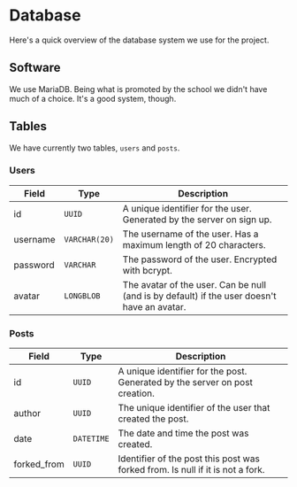 # Database

Here's a quick overview of the database system we use for the project.

## Software

We use MariaDB. Being what is promoted by the school we didn't have much of a choice. It's a good system, though.

## Tables

We have currently two tables, `users` and `posts`.

### Users

| Field    | Type          | Description                                                                                 |
| -------- | ------------- | ------------------------------------------------------------------------------------------- |
| id       | `UUID`        | A unique identifier for the user. Generated by the server on sign up.                       |
| username | `VARCHAR(20)` | The username of the user. Has a maximum length of 20 characters.                            |
| password | `VARCHAR`     | The password of the user. Encrypted with bcrypt.                                            |
| avatar   | `LONGBLOB`    | The avatar of the user. Can be null (and is by default) if the user doesn't have an avatar. |

### Posts

| Field       | Type       | Description                                                                    |
| ----------- | ---------- | ------------------------------------------------------------------------------ |
| id          | `UUID`     | A unique identifier for the post. Generated by the server on post creation.    |
| author      | `UUID`     | The unique identifier of the user that created the post.                       |
| date        | `DATETIME` | The date and time the post was created.                                        |
| forked_from | `UUID`     | Identifier of the post this post was forked from. Is null if it is not a fork. |
